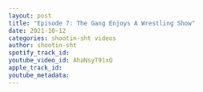 ```yaml
---
layout: post
title: "Episode 7: The Gang Enjoys A Wrestling Show"
date: 2021-10-12
categories: shootin-sht videos
author: shootin-sht
spotify_track_id: 
youtube_video_id: AhaNsyT91xQ
apple_track_id: 
youtube_metadata: 
---
```

